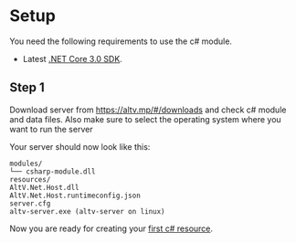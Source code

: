 # Setup
You need the following requirements to use the c# module.

* Latest [.NET Core 3.0 SDK](https://dotnet.microsoft.com/download/dotnet-core/3.0).

## Step 1

Download server from https://altv.mp/#/downloads and check c# module and data files. Also make sure to select the operating system where you want to run the server

Your server should now look like this:

```
modules/
└── csharp-module.dll
resources/
AltV.Net.Host.dll
AltV.Net.Host.runtimeconfig.json
server.cfg
altv-server.exe (altv-server on linux)
```

Now you are ready for creating your [first c# resource](https://fabianterhorst.github.io/coreclr-module/articles/create-resource.html).
